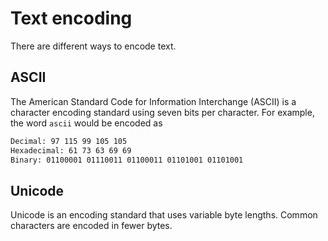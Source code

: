 # Text encoding

There are different ways to encode text.

## ASCII

The American Standard Code for Information Interchange (ASCII) is a character
encoding standard using seven bits per character. For example, the word `ascii`
would be encoded as

```sh
Decimal: 97 115 99 105 105
Hexadecimal: 61 73 63 69 69
Binary: 01100001 01110011 01100011 01101001 01101001
```

## Unicode

Unicode is an encoding standard that uses variable byte lengths. Common
characters are encoded in fewer bytes.
